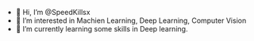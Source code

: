 - 👋 Hi, I’m @SpeedKillsx
- 👀 I’m interested in Machien Learning, Deep Learning, Computer Vision
- 🌱 I’m currently learning some skills in Deep learning.
 

<!---
SpeedKillsx/SpeedKillsx is a ✨ special ✨ repository because its `README.md` (this file) appears on your GitHub profile.
You can click the Preview link to take a look at your changes.
--->
